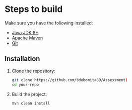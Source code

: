 # Steps to build

Make sure you have the following installed:

- [Java JDK 8+](https://adoptopenjdk.net/)  
- [Apache Maven](https://maven.apache.org/install.html)  
- [Git](https://git-scm.com/)

## Installation

1. Clone the repository:
    ```bash
    git clone https://github.com/bdebomita89/Assessment)
    cd your-repo
    ```

2. Build the project:
    ```bash
    mvn clean install
    ```
